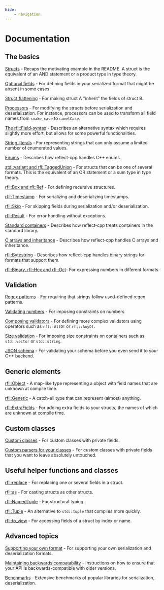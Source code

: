 ```yaml
---
hide:
    - navigation
---
```



# Documentation

## The basics

[Structs](concepts/structs.md) - Recaps the motivating example in the README. A struct is the equivalent of an AND statement or a product type in type theory.

[Optional fields](optional_fields.md) - For defining fields in your serialized format that might be absent in some cases.

[Struct flattening](flatten_structs.md) - For making struct A "inherit" the fields of struct B.

[Processors](concepts/processors.md) - For modifying the structs before serialization and deserialization. For instance, processors can be used to transform all field names from `snake_case` to `camelCase`.

[The rfl::Field-syntax](concepts/field_syntax.md) - Describes an alternative syntax which requires slightly more effort, but allows for some powerful functionalities.

[String literals](literals.md) - For representing strings that can only assume a limited number of enumerated values.

[Enums](enums.md) - Describes how reflect-cpp handles C++ enums.

[std::variant and rfl::TaggedUnion](variants_and_tagged_unions.md) - For structs that can be one of several formats. This is the equivalent of an OR statement or a sum type in type theory.

[rfl::Box and rfl::Ref](rfl_ref.md) - For defining recursive structures.

[rfl::Timestamp](timestamps.md) - For serializing and deserializing timestamps.

[rfl::Skip](rfl_skip.md) - For skipping fields during serialization and/or deserialization.

[rfl::Result](result.md) - For error handling without exceptions.

[Standard containers](standard_containers.md) - Describes how reflect-cpp treats containers in the standard library.

[C arrays and inheritance](c_arrays_and_inheritance.md) - Describes how reflect-cpp handles C arrays and inheritance. 

[rfl::Bytestring](bytestring.md) - Describes how reflect-cpp handles binary strings for formats that support them. 

[rfl::Binary, rfl::Hex and rfl::Oct](number_systems.md)- For expressing numbers in different formats. 

## Validation

[Regex patterns](patterns.md) - For requiring that strings follow used-defined regex patterns.

[Validating numbers](validating_numbers.md) - For imposing constraints on numbers.

[Composing validators](composing_validators.md) - For defining more complex validators using operators such as `rfl::AllOf` or `rfl::AnyOf`.

[Size validation](size_validation.md) - For imposing size constraints on containers such as `std::vector` or `std::string`.

[JSON schema](json_schema.md) - For validating your schema before you even send it to your C++ backend.

## Generic elements

[rfl::Object](object.md) - A map-like type representing a object with field names that are unknown at compile time.

[rfl::Generic](generic.md) - A catch-all type that can represent (almost) anything.

[rfl::ExtraFields](extra_fields.md) - For adding extra fields to your structs, the names of which are unknown at compile time.

## Custom classes

[Custom classes](concepts/custom_classes.md) - For custom classes with private fields.

[Custom parsers for your classes](custom_parser.md) - For custom classes with private fields that you want to leave absolutely untouched.

## Useful helper functions and classes

[rfl::replace](replace.md) - For replacing one or several fields in a struct.

[rfl::as](as.md) - For casting structs as other structs.

[rfl::NamedTuple](named_tuple.md) - For structural typing.

[rfl::Tuple](rfl_tuple.md) - An alternative to `std::tuple` that compiles more quickly.

[rfl::to_view](to_view.md) - For accessing fields of a struct by index or name.

<!-- ## 6) Supported formats

[JSON](json.md)

[BSON](bson.md)

[CBOR](cbor.md)

[flexbuffers](flexbuffers.md)

[msgpack](msgpack.md)

[TOML](toml.md)

[XML](xml.md)

[YAML](yaml.md) -->

## Advanced topics

[Supporting your own format](supported_formats/supporting_your_own_format.md) - For supporting your own serialization and deserialization formats.

[Maintaining backwards compatability](backwards_compatability.md) - Instructions on how to ensure that your API is backwards-compatible with older versions.

[Benchmarks](benchmarks.md) - Extensive benchmarks of popular libraries for serialization, deserialization.

<br>